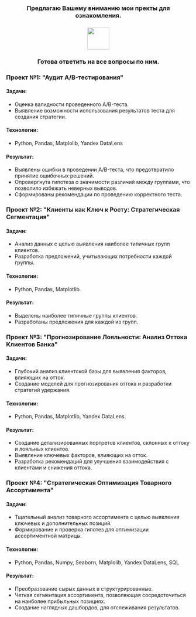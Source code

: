 <h3 align="center">
  Предлагаю Вашему вниманию мои пректы для ознакомления.
</h3>

<h3 align="center">
  <img src="https://user-images.githubusercontent.com/74038190/216120981-b9507c36-0e04-4469-8e27-c99271b45ba5.png" width="60px"/>
</h3>

<h3 align="center">  
  Готова ответить на все вопросы по ним.
</h3>


### Проект №1: "Аудит A/B-тестирования"
#### Задачи: 
- Оценка валидности проведенного A/B-теста.
- Выявление возможности использования результатов теста для создания стратегии.
#### Технологии: 
- Python, Pandas, Matplolib, Yandex DataLens
#### Результат: 
- Выявлены ошибки в проведении A/B-теста, что предотвратило принятие ошибочных решений.
- Опровергнута гипотеза о значимости различий между группами, что позволило избежать неверных выводов.
- Сформированы рекомендации по проведению корректного теста.

### Проект №2: "Клиенты как Ключ к Росту: Стратегическая Сегментация"
#### Задачи:  
- Анализ данных с целью выявления наиболее типичных групп клиентов.
- Разработка предложений, учитывающих потребности каждой группы.
#### Технологии: 
- Python, Pandas, Matplotlib.
#### Результат: 
- Выделены наиболее типичные группы клиентов.
- Разработаны предложения для каждой из групп.

### Проект №3:  "Прогнозирование Лояльности: Анализ Оттока Клиентов Банка"
#### Задачи:  
- Глубокий анализ клиентской базы для выявления факторов, влияющих на отток.
- Создание моделей для прогнозирования оттока и разработки стратегий удержания.
#### Технологии: 
- Python, Pandas, Matplotlib, Yandex DataLens.
#### Результат: 
- Создание детализированных портретов клиентов, склонных к оттоку и лояльных клиентов.
- Выявление ключевых факторов, влияющих на отток.
- Разработка рекомендаций для улучшения взаимодействия с клиентами и снижения оттока.

### Проект №4: "Стратегическая Оптимизация Товарного Ассортимента"
#### Задачи: 
- Тщательный анализ товарного ассортимента с целью выявления ключевых и дополнительных позиций.
- Формирование и проверка гипотез для оптимизации ассортиментной матрицы.
#### Технологии: 
- Python, Pandas, Numpy, Seaborn, Matplolib, Yandex DataLens, SQL
#### Результат: 
- Преобразование сырых данных в структурированные.
- Четкая сегментация ассортимента, позволяющая сосредоточиться на наиболее прибыльных позициях.
- Создание наглядных дашбордов, для отслеживания результатов.

